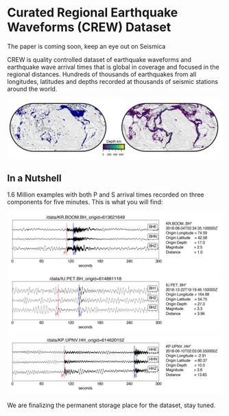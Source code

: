 # Curated Regional Earthquake Waveforms (CREW) Dataset

The paper is coming soon, keep an eye out on Seismica

CREW is quality controlled dataset of earthquake waveforms and earthquake wave arrival times that is global in coverage and focused in the regional distances. Hundreds of thousands of earthquakes from all longitudes, latitudes and depths recorded at thousands of seismic stations around the world.

![Image Alt text](/images/CREW_cat_2.png)

## In a Nutshell
1.6 Million examples with both P and S arrival times recorded on three components for five minutes. This is what you will find:

![Image Alt text](/one_example_from_crew.png)
![Image Alt text](/two_example_from_crew.png)
![Image Alt text](/three_example_from_crew.png)

We are finalizing the permanent storage place for the dataset, stay tuned.
